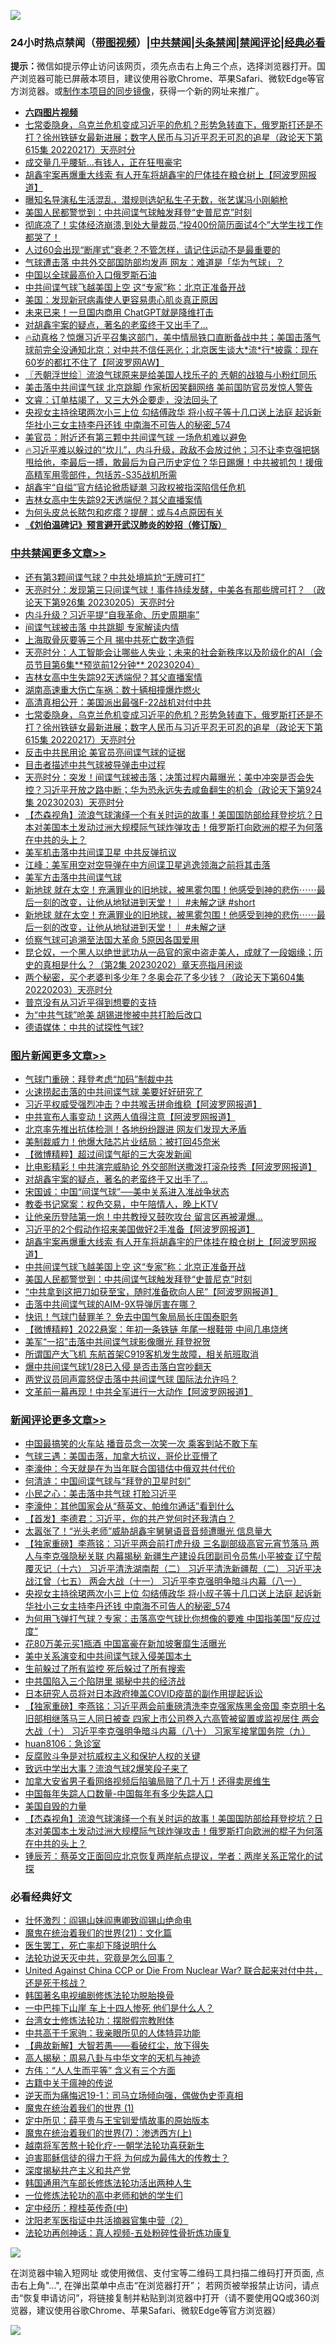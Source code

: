 ![](https://raw.githubusercontent.com/jsvpn/jsproxy/dev/64photo/fqnews-qr.jpg)

<div id="tt">
<h3>24小时热点禁闻（<a href="https://aaa.v2dns.tk/?QAjUl=BgRp5UNKRn&T5Vk=fPVH&Q59Ab=WxGE" target="_blank">带图视频</a>）|<a href="#%E4%B8%AD%E5%85%B1%E7%A6%81%E9%97%BB%E6%9B%B4%E5%A4%9A%E6%96%87%E7%AB%A0">中共禁闻</a>|<a href="#%E5%9B%BE%E7%89%87%E6%96%B0%E9%97%BB%E6%9B%B4%E5%A4%9A%E6%96%87%E7%AB%A0">头条禁闻</a>|<a href="#%E6%96%B0%E9%97%BB%E8%AF%84%E8%AE%BA%E6%9B%B4%E5%A4%9A%E6%96%87%E7%AB%A0">禁闻评论|<a href="#%E5%BF%85%E7%9C%8B%E7%BB%8F%E5%85%B8%E5%A5%BD%E6%96%87">经典必看</a></h3>
<div><b>提示：</b>微信如提示停止访问该网页，须先点击右上角三个点，选择浏览器打开。国产浏览器可能已屏蔽本项目，建议使用谷歌Chrome、苹果Safari、微软Edge等官方浏览器。或<a href="%E5%88%B6%E4%BD%9Cgit%E7%A6%81%E9%97%BB%E9%95%9C%E5%83%8F.md">制作本项目的同步镜像</a>，获得一个新的网址来推广。</div>
<ul>
<li><b><a href="http://d2.v2rss.gq/64.mp4" target="_blank">六四图片视频</a></b></li>
<li><a href="/cbnews/20230205/1844787.md">七常委隐身，乌克兰危机变成习近平的危机？形势急转直下，俄罗斯打还是不打？徐州铁链女最新进展；数字人民币与习近平忍无可忍的追星（政论天下第615集 20220217）天亮时分</a></li>
<li><a href="/lifebaike/20230205/1844850.md">成交量几乎腰斩…有钱人，正在狂甩豪宅</a></li>
<li><a href="/topimagenews/20230206/1844946.md">胡鑫宇案再爆重大线索 有人开车将胡鑫宇的尸体挂在粮仓树上【阿波罗网报道】</a></li>
<li><a href="/yule/20230206/1844939.md">曝知名导演私生活混乱，潜规则选妃私生子无数，张艺谋冯小刚躺枪</a></li>
<li><a href="/topimagenews/20230205/1844812.md">美国人民都警觉到：中共间谍气球触发拜登“史普尼克”时刻</a></li>
<li><a href="/sohnews/20230205/1844883.md">彻底凉了！实体经济崩溃,到处大量裁员,“投400份简历面试4个”大学生找工作都哭了！</a></li>
<li><a href="/health/20230205/1844817.md">人过60会出现“断崖式”衰老？不管怎样，请记住运动不是最重要的</a></li>
<li><a href="/baitai/20230206/1844922.md">气球遭击落 中共外交部国防部均发声 网友：难道是「华为气球」？</a></li>
<li><a href="/headline/20230205/1844820.md">中国以全球最高价入口俄罗斯石油</a></li>
<li><a href="/topimagenews/20230206/1844916.md">中共间谍气球飞越美国上空 这“专家”称：北京正准备开战</a></li>
<li><a href="/baitai/20230205/1844822.md">美国：发现新冠病毒使人更容易患心肌炎真正原因</a></li>
<li><a href="/lifebaike/20230205/1844845.md">未来已来！一旦国内商用 ChatGPT就是降维打击</a></li>
<li><a href="/topimagenews/20230206/1845011.md">对胡鑫宇案的疑点，著名的老蛮终于又出手了…</a></li>
<li><a href="/sohnews/20230206/1844951.md">🔥动真格？惊爆习近平召集这部门，美中情局铁口直断备战中共；美国击落气球前完全没通知北京：对中共不信任恶化；北京医生谈大*流*行*披露：现在60岁的都扛不住了【阿波罗网AW】</a></li>
<li><a href="/ssgc/20230206/1844964.md">〖兲朝浮世绘〗流浪气球原来是给美国人找乐子的 兲朝的战狼与小粉红同乐</a></li>
<li><a href="/baitai/20230206/1844936.md">美击落中共间谍气球 北京跳脚 作家析因笑翻网络 美前国防官员发惊人警告</a></li>
<li><a href="/sohnews/20230206/1844953.md">文睿：订单枯竭了，又三大外企要走，没法回头了</a></li>
<li><a href="/comments/20230206/1844907.md">央视女主持徐珺两次小三上位 勾结傅政华 将小叔子等十几口送上法庭 起诉新华社小三女主持李丹还钱 中南海不可告人的秘密_574</a></li>
<li><a href="/baitai/20230205/1844897.md">美官员：附近还有第三颗中共间谍气球 一场危机难以避免</a></li>
<li><a href="/sohnews/20230206/1844962.md">🔥习近平难以躲过的“坎儿”，内斗升级，政敌不会放过他；习不让李克强把锅甩给他，李最后一搏，敢最后为自己历史定位？华日踢爆！中共被抓包！援俄高精军用零部件，包括苏-S35战机所需</a></li>
<li><a href="/headline/20230205/1844843.md">胡鑫宇“自缢”官方结论掀质疑潮 习政权被指深陷信任危机</a></li>
<li><a href="/cbnews/20230205/1844854.md">吉林女高中生失踪92天透端倪？其父直播案情</a></li>
<li><a href="/health/20230205/1844815.md">为何头皮总长脓包和疙瘩？提醒：或与4点原因有关</a></li>
<li><b><a href="/comments/20200207/1272816.md" target="_blank">《刘伯温碑记》预言避开武汉肺炎的妙招（修订版）</a></b></li>
</ul>
</div>

<div class="catlist">
<h3><a href="/cbnews/" target="_blank">中共禁闻</a><span><a href="/cbnews/" target="_blank" rel="nofollow">更多文章>></a></span></h3>
<ul>
<li><a href="/cbnews/20230206/1845058.md" target="_blank">还有第3颗间谍气球？中共处境尴尬“无牌可打”</a></li>
<li><a href="/cbnews/20230206/1844992.md" target="_blank">天亮时分：发现第三只间谍气球！事件持续发酵，中美各有那些牌可打？ （政论天下第926集 20230205）天亮时分</a></li>
<li><a href="/cbnews/20230206/1844980.md" target="_blank">内斗升级？习近平提“自我革命、历史周期率”</a></li>
<li><a href="/cbnews/20230206/1844968.md" target="_blank">间谍气球被击落 中共跳脚 专家解读内情</a></li>
<li><a href="/cbnews/20230206/1844912.md" target="_blank">上海取骨灰要等三个月 揭中共死亡数字造假</a></li>
<li><a href="/cbnews/20230205/1844877.md" target="_blank">天亮时分：人工智能会让哪些人失业；未来的社会新秩序以及阶级化的AI（会员节目第6集**预览前12分钟** 20230204）</a></li>
<li><a href="/cbnews/20230205/1844854.md" target="_blank">吉林女高中生失踪92天透端倪？其父直播案情</a></li>
<li><a href="/cbnews/20230205/1844853.md" target="_blank">湖南高速重大伤亡车祸：数十辆相撞爆炸燃火</a></li>
<li><a href="/cbnews/20230205/1844849.md" target="_blank">高清真相公开：美国派出最强F-22战机对付中共</a></li>
<li><a href="/cbnews/20230205/1844787.md" target="_blank">七常委隐身，乌克兰危机变成习近平的危机？形势急转直下，俄罗斯打还是不打？徐州铁链女最新进展；数字人民币与习近平忍无可忍的追星（政论天下第615集 20220217）天亮时分</a></li>
<li><a href="/cbnews/20230205/1844806.md" target="_blank">反击中共民用论 美官员亮间谍气球的证据</a></li>
<li><a href="/cbnews/20230205/1844758.md" target="_blank">目击者描述中共气球被导弹击中过程</a></li>
<li><a href="/cbnews/20230205/1844734.md" target="_blank">天亮时分：突发！间谍气球被击落；决策过程内幕曝光；美中冲突是否会失控？习近平开放之路中断；华为恐永远失去咸鱼翻生的机会（政论天下第924集 20230203）天亮时分</a></li>
<li><a href="/comments/20230205/1844725.md" target="_blank">【杰森视角】流浪气球演绎一个有关时运的故事！美国国防部给拜登挖坑？日本对美国本土发动过洲大规模际气球炸弹攻击！俄罗斯打向欧洲的棍子为何落在中共的头上？</a></li>
<li><a href="/cbnews/20230205/1844710.md" target="_blank">美军机击落中共间谍卫星 中共反弹抗议</a></li>
<li><a href="/cbnews/20230205/1844655.md" target="_blank">江峰：美军用空对空导弹在中方间谍卫星逃逸领海之前将其击落</a></li>
<li><a href="/cbnews/20230205/1844612.md" target="_blank">美军方击落中共间谍气球</a></li>
<li><a href="/comments/20230204/1844538.md" target="_blank">新地球 就在太空！充满罪业的旧地球，被黑雾包围！他感受到神的悲伤⋯⋯最后一刻的改变，让他从地狱进到天堂！｜ #未解之谜 #short</a></li>
<li><a href="/comments/20230204/1844530.md" target="_blank">新地球 就在太空！充满罪业的旧地球，被黑雾包围！他感受到神的悲伤⋯⋯最后一刻的改变，让他从地狱进到天堂！｜ #未解之谜</a></li>
<li><a href="/cbnews/20230204/1844501.md" target="_blank">侦察气球可追溯至法国大革命 5原因各国爱用</a></li>
<li><a href="/cbnews/20230204/1844433.md" target="_blank">昆仑奴，一个黑人以绝世武功从一品官的家中盗走美人，成就了一段姻缘；历史的真相是什么？（第2集 20230202）章天亮指月闲谈</a></li>
<li><a href="/cbnews/20230204/1844444.md" target="_blank">两个秘密，买个老婆判多少年？冬奥会花了多少钱？（政论天下第604集 20220203）天亮时分</a></li>
<li><a href="/cbnews/20230204/1844438.md" target="_blank">普京没有从习近平得到想要的支持</a></li>
<li><a href="/cbnews/20230204/1844437.md" target="_blank">为“中共气球”呛美 胡锡进惨被中共打脸后改口</a></li>
<li><a href="/cbnews/20230204/1844417.md" target="_blank">德语媒体：中共的试探性气球?</a></li>

</ul>
</div>
<div class="catlist">
<h3><a href="/topimagenews/" target="_blank">图片新闻</a><span><a href="/topimagenews/" target="_blank" rel="nofollow">更多文章>></a></span></h3>
<ul>
<li><a href="/topimagenews/20230206/1845103.md" target="_blank">气球门重磅：拜登考虑“加码”制裁中共</a></li>
<li><a href="/topimagenews/20230206/1845097.md" target="_blank">火速捞起击落的中共间谍气球 美要好好研究了</a></li>
<li><a href="/topimagenews/20230206/1845080.md" target="_blank">习近平权威受强烈冲击？中共喉舌拼命维稳【阿波罗网报道】</a></li>
<li><a href="/topimagenews/20230206/1845079.md" target="_blank">中共宣布人事变动！这两人值得注意【阿波罗网报道】</a></li>
<li><a href="/topimagenews/20230206/1845065.md" target="_blank">北京率先推出抗体检测！各地纷纷跟进 网友们发现大矛盾</a></li>
<li><a href="/topimagenews/20230206/1845052.md" target="_blank">美制裁威力！他爆大陆芯片业结局：被打回45奈米</a></li>
<li><a href="/topimagenews/20230206/1845042.md" target="_blank">【微博精粹】超过间谍气艇的三大突发新闻</a></li>
<li><a href="/topimagenews/20230206/1845041.md" target="_blank">比电影精彩！中共演完威胁论 外交部附送撒泼打滚杂技秀【阿波罗网报道】</a></li>
<li><a href="/topimagenews/20230206/1845011.md" target="_blank">对胡鑫宇案的疑点，著名的老蛮终于又出手了…</a></li>
<li><a href="/topimagenews/20230206/1845000.md" target="_blank">宋国诚：中国“间谍气球”──美中关系进入准战争状态</a></li>
<li><a href="/topimagenews/20230206/1844999.md" target="_blank">教委书记窝案：权色交易，中午陪情人，晚上KTV</a></li>
<li><a href="/topimagenews/20230206/1844998.md" target="_blank">让他亲历登陆第一炮！中共教授又鼓吹攻台 留言区再被灌爆…</a></li>
<li><a href="/topimagenews/20230206/1844972.md" target="_blank">习近平的2个假动作招来美国做好2手准备【阿波罗网报道】</a></li>
<li><a href="/topimagenews/20230206/1844946.md" target="_blank">胡鑫宇案再爆重大线索 有人开车将胡鑫宇的尸体挂在粮仓树上【阿波罗网报道】</a></li>
<li><a href="/topimagenews/20230206/1844916.md" target="_blank">中共间谍气球飞越美国上空 这“专家”称：北京正准备开战</a></li>
<li><a href="/topimagenews/20230205/1844812.md" target="_blank">美国人民都警觉到：中共间谍气球触发拜登“史普尼克”时刻</a></li>
<li><a href="/topimagenews/20230205/1844805.md" target="_blank">“中共拿到这把刀如获至宝，随时准备砍向人民”【阿波罗网报道】</a></li>
<li><a href="/topimagenews/20230205/1844786.md" target="_blank">击落中共间谍气球的AIM-9X导弹厉害在哪？</a></li>
<li><a href="/topimagenews/20230205/1844779.md" target="_blank">快讯！气球门替罪羊？ 免去中国气象局局长庄国泰职务</a></li>
<li><a href="/topimagenews/20230205/1844767.md" target="_blank">【微博精粹】2022悬案：年初一条铁链 年尾一根鞋带 中间几串烧烤</a></li>
<li><a href="/topimagenews/20230205/1844656.md" target="_blank">美军“一招”击落中共间谍气球影像曝光 拜登祝贺</a></li>
<li><a href="/topimagenews/20230205/1844597.md" target="_blank">所谓国产大飞机 东航首架C919客机发生故障，相关航班取消</a></li>
<li><a href="/topimagenews/20230205/1844594.md" target="_blank">爆中共间谍气球1/28已入侵 是否击落白宫吵翻天</a></li>
<li><a href="/topimagenews/20230205/1844593.md" target="_blank">两党议员同声震怒促击落中共间谍气球 国际法允许吗？</a></li>
<li><a href="/topimagenews/20230204/1844576.md" target="_blank">文革前一幕再现！中共全军进行一大动作【阿波罗网报道】</a></li>

</ul>
</div>
<div class="catlist">
<h3><a href="/comments/" target="_blank">新闻评论</a><span><a href="/comments/" target="_blank" rel="nofollow">更多文章>></a></span></h3>
<ul>
<li><a href="/comments/20230206/1845049.md" target="_blank">中国最搞笑的火车站 播音员念一次笑一次 乘客到站不敢下车</a></li>
<li><a href="/comments/20230206/1845045.md" target="_blank">气球三遇：美国击落，加拿大抗议，哥伦比亚懵了</a></li>
<li><a href="/comments/20230206/1845017.md" target="_blank">李濠仲：今天就是在为当年联合国错估中俄双共付代价</a></li>
<li><a href="/comments/20230206/1845007.md" target="_blank">何清涟：中国间谍气球与“拜登的卫星时刻”</a></li>
<li><a href="/comments/20230206/1845006.md" target="_blank">小民之心：美击落中共气球 打脸习近平</a></li>
<li><a href="/comments/20230206/1845005.md" target="_blank">李濠仲：其他国家会从“蔡英文、帕维尔通话”看到什么</a></li>
<li><a href="/comments/20230206/1844982.md" target="_blank">【首发】李德君：习近平，你的共产党何时还我清白？</a></li>
<li><a href="/comments/20230206/1844969.md" target="_blank">太嚣张了！“光头老师”威胁胡鑫宇舅舅语音音频遭曝光 信息量大</a></li>
<li><a href="/comments/20230206/1844918.md" target="_blank">【独家重磅】李燕铭：习近平两会前打虎升级 三名副部级高官元宵节落马 两人与李克强隐秘关联 内幕揭秘 新疆生产建设兵团副司令员焦小平被查 辽宁帮覆灭记（十六） 习近平清洗湖南帮（二） 习近平清洗新疆帮（二） 习近平决战江曾（七五） 两会大战（十一） 习近平李克强明争暗斗内幕（八一）</a></li>
<li><a href="/comments/20230206/1844907.md" target="_blank">央视女主持徐珺两次小三上位 勾结傅政华 将小叔子等十几口送上法庭 起诉新华社小三女主持李丹还钱 中南海不可告人的秘密_574</a></li>
<li><a href="/comments/20230205/1844874.md" target="_blank">为何用飞弹打气球？专家：击落高空气球比你想像的要难 中国指美国“反应过度“</a></li>
<li><a href="/comments/20230205/1844873.md" target="_blank">花80万美元买1瓶酒 中国富豪在新加坡奢靡生活曝光</a></li>
<li><a href="/comments/20230205/1844871.md" target="_blank">美中关系演变和中共间谍气球入侵美国本土</a></li>
<li><a href="/comments/20230205/1844770.md" target="_blank">生前躲过了所有监控 死后躲过了所有搜索</a></li>
<li><a href="/comments/20230205/1844769.md" target="_blank">中共国陷入三个陷阱里 揭秘中共的经济战</a></li>
<li><a href="/comments/20230205/1844768.md" target="_blank">日本研究人员将对日本政府掩盖COVID疫苗的副作用提起诉讼</a></li>
<li><a href="/comments/20230205/1844761.md" target="_blank">【独家重磅】李燕铭：习近平两会前重磅清洗李克强家族黑金帝国 李克明十名旧部相继落马三人同日被查 四家上市公司卷入六高管被留置或监视居住 两会大战（十） 习近平李克强明争暗斗内幕（八十） 习家军接掌国务院（九）</a></li>
<li><a href="/comments/20230205/1844753.md" target="_blank">huan8106：急诊室</a></li>
<li><a href="/comments/20230205/1844752.md" target="_blank">反腐败斗争是对抗威权主义和保护人权的关键</a></li>
<li><a href="/comments/20230205/1844751.md" target="_blank">致远中学出大事？流浪气球2爆笑段子来了</a></li>
<li><a href="/comments/20230205/1844738.md" target="_blank">加拿大安省男子看网络视频后陷骗局赔了几十万！还得卖房维生</a></li>
<li><a href="/comments/20230205/1844737.md" target="_blank">中国每年失踪人口数量-中国每年有多少失踪人口</a></li>
<li><a href="/comments/20230205/1844736.md" target="_blank">美国自毁的力量</a></li>
<li><a href="/comments/20230205/1844725.md" target="_blank">【杰森视角】流浪气球演绎一个有关时运的故事！美国国防部给拜登挖坑？日本对美国本土发动过洲大规模际气球炸弹攻击！俄罗斯打向欧洲的棍子为何落在中共的头上？</a></li>
<li><a href="/comments/20230205/1844719.md" target="_blank">锺辰芳：蔡英文正面回应北京恢复两岸航点提议，学者：两岸关系正常化的试探</a></li>

</ul>
</div>

<div class="catlist">
<h3>必看经典好文</h3>
<ul>
<li><a href="/cbnews/20200727/1366904.md" target="_blank">壮怀激烈：阎锡山妹阎惠卿致阎锡山绝命电</a></li>
<li><a href="/comments/20180802/980476.md" target="_blank">魔鬼在统治着我们的世界(21)：文化篇</a></li>
<li><a href="/sohnews/20150904/445868.md" target="_blank">医生罢工，死亡率却下降说明什么</a></li>
<li><a href="/comments/20210308/1500552.md" target="_blank">法轮功说天灭中共，究竟是怎么回事？</a></li>
<li><a href="/comments/20200820/1451960.md" target="_blank">United Against China CCP or Die From Nuclear War? 联合起来对付中共，还是死于核战？</a></li>
<li><a href="/comments/20210805/1600200.md" target="_blank">韩国著名电视编剧修炼法轮功脱胎换骨</a></li>
<li><a href="/cbnews/20200611/1343057.md" target="_blank">一中巴摔下山崖 车上十四人惨死 他们是什么人？</a></li>
<li><a href="/cbnews/20200610/1342772.md" target="_blank">台湾女士修炼法轮功：摆脱假宗教附体</a></li>
<li><a href="/cnnews/20221111/1809674.md" target="_blank">中共高干千家驹：我亲眼所见的人体特异功能</a></li>
<li><a href="/comments/20201217/1449706.md" target="_blank">【典故新解】大智若愚——看破红尘，放下得失</a></li>
<li><a href="/aomi/history/20170924/831575.md" target="_blank">高人揭秘：周易八卦与中华文字的天机与神迹</a></li>
<li><a href="/comments/20200720/1363377.md" target="_blank">方伟：“人人生而平等” 含义有三个方面</a></li>
<li><a href="/ccpdope/20200531/1337409.md" target="_blank">古籍中关于瘟神的传说</a></li>
<li><a href="/tculture/20190304/1091072.md" target="_blank">逆天而为痛悔迟19-1：司马立场倾向强，偶做伪史歪真相</a></li>
<li><a href="/topimagenews/20180519/944624.md" target="_blank">魔鬼在统治着我们的世界 (1)</a></li>
<li><a href="/comments/20200616/1345658.md" target="_blank">定中所见：薛平贵与王宝钏爱情故事的原始版本</a></li>
<li><a href="/topimagenews/20180527/948369.md" target="_blank">魔鬼在统治着我们的世界(7)：渗透西方(上)</a></li>
<li><a href="/comments/20200123/1263458.md" target="_blank">越南将军苦熬十轮化疗-一朝学法轮功喜获新生</a></li>
<li><a href="/comments/20200622/1346846.md" target="_blank">迫害耶稣信徒的得力干将  为何成为最伟大的传教士？</a></li>
<li><a href="/cbnews/20210731/1597512.md" target="_blank">深度揭秘共产主义和共产党</a></li>
<li><a href="/cbnews/20220922/1787482.md" target="_blank">韩国通用汽车部长修炼法轮功活出两种人生</a></li>
<li><a href="/cbnews/20200702/1354550.md" target="_blank">一位修炼法轮功的高中老师和她的学生们</a></li>
<li><a href="/tculture/xiulian/20151105/467870.md" target="_blank">定中经历：穆桂英传奇(中)</a></li>
<li><a href="/comments/20221222/1826761.md" target="_blank">沈阳老军医指证中共活摘器官集中营（2）</a></li>
<li><a href="/comments/20190516/1128964.md" target="_blank">法轮功再创神话：真人视频-五处粉碎性骨折炼功康复</a></li>

</ul>
</div>

![](https://raw.githubusercontent.com/jsvpn/jsproxy/dev/64photo/fqnews-qr.jpg)

在浏览器中输入短网址 或使用微信、支付宝等二维码工具扫描二维码打开页面, 点击右上角"...", 在弹出菜单中点击“在浏览器打开”； 若网页被举报禁止访问，请点击“恢复申请访问”，将链接复制并粘贴到浏览器中打开（请不要使用QQ或360浏览器，建议使用谷歌Chrome、苹果Safari、微软Edge等官方浏览器）

![](https://raw.githubusercontent.com/jsvpn/jsproxy/dev/64photo/wx.jpg)
